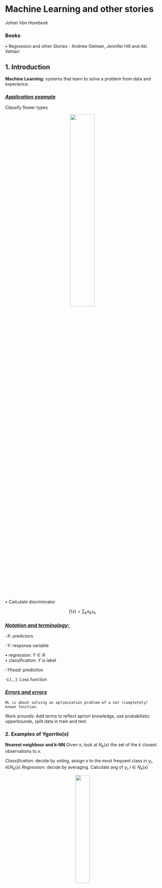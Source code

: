 # Machine Learning and other stories
_Johan Van Horebeek_

### Books
• Regression and other Stories - Andrew Gelman, Jennifer Hill and Aki Vehtari


## 1. Introduction
**Machine Learning:** systems that learn to solve a problem from data and experience.

### _<u>Application example</u>_
Classify flower types
 <p align="center">
        <img width="40%" src="https://raw.githubusercontent.com/saracarolina12/IA_School/master/MUFRAMEX/MachineLearning/imgs/setosa.png"> </img>
</p>

• Calculate discriminator
<p align="center">

$$f(x) = \sum_k\alpha_kx_k$$

</p>

### _<u>Notation and terminology:</u>_
<p>

-$X:$ predictors

-$Y:$ response variable

• regression: $Y\in R$ </br>
• classification: $Y$ is label

-$Yhead:$ prediction

-$L(.,.):$ Loss function

</p>

### _<u>Errors and errors</u>_
    ML is about solving an optimization problem of a not (completely) known function.
Work arounds:
Add terms to reflect apriori knowledge, use probabilistic upperbounds, split data in train and test.


### 2. Examples of Ygorrito(x)
**Nearest neighbour and k-NN**
Given x, look at $N_k(x)$ the set of the $k$ closest observations to $x$.

_Classification:_ decide by voting, assign $x$ to the most frequent class in ${y_i, i \in} N_k(x)$
_Regression:_ decide by averaging. Calculate avg of ${y_i, i \in N_k(x)}$

 <p align="center">
        <img width="30%" src="https://raw.githubusercontent.com/saracarolina12/IA_School/master/MUFRAMEX/MachineLearning/imgs/2_examples.png"> </img>
    </p>